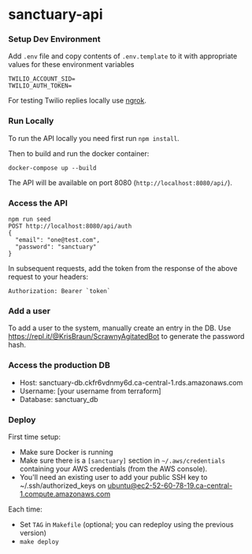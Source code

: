 # sanctuary-api

### Setup Dev Environment

Add `.env` file and copy contents of `.env.template` to it with appropriate values for these environment variables

```
TWILIO_ACCOUNT_SID=
TWILIO_AUTH_TOKEN=
```

For testing Twilio replies locally use [ngrok](https://www.twilio.com/blog/2013/10/test-your-webhooks-locally-with-ngrok.html).

### Run Locally
To run the API locally you need first run `npm install`.

Then to build and run the docker container:

    docker-compose up --build

The API will be available on port 8080 (`http://localhost:8080/api/`).

### Access the API

    npm run seed
    POST http://localhost:8080/api/auth
    {
      "email": "one@test.com",
      "password": "sanctuary"
    }

In subsequent requests, add the token from the response of the above request to your headers:

    Authorization: Bearer `token`
    
### Add a user

To add a user to the system, manually create an entry in the DB. Use https://repl.it/@KrisBraun/ScrawnyAgitatedBot to generate the password hash.

### Access the production DB

- Host: sanctuary-db.ckfr6vdnmy6d.ca-central-1.rds.amazonaws.com 
- Username: [your username from terraform]
- Database: sanctuary_db

### Deploy

First time setup:

- Make sure Docker is running
- Make sure there is a `[sanctuary]` section in `~/.aws/credentials` containing your AWS credentials (from the AWS console).
- You'll need an existing user to add your public SSH key to ~/.ssh/authorized_keys on ubuntu@ec2-52-60-78-19.ca-central-1.compute.amazonaws.com

Each time:

- Set `TAG` in `Makefile` (optional; you can redeploy using the previous version)
- `make deploy`
